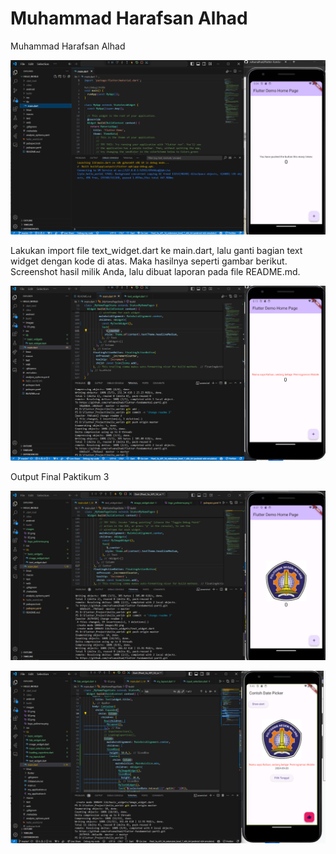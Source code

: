# Muhammad Harafsan Alhad

Muhammad Harafsan Alhad

![screenshot hello_world](images/01.png)

Lakukan import file text_widget.dart ke main.dart, lalu ganti bagian text widget dengan kode di atas. Maka hasilnya seperti gambar berikut. Screenshot hasil milik Anda, lalu dibuat laporan pada file README.md.

![screenshot text_widget output in main](images/02.png)

Output Final Paktikum 3

![screenshot output final praktikum 3](images/03.png)

![screenshoot output final praktikum 3](images/04.png)
